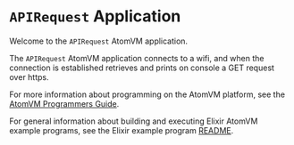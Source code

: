 # `APIRequest` Application

Welcome to the `APIRequest` AtomVM application.

The `APIRequest` AtomVM application connects to a wifi, and when the connection is established retrieves and prints on console a GET request over https.

For more information about programming on the AtomVM platform, see the [AtomVM Programmers Guide](https://www.atomvm.net/doc/master/programmers-guide.html).

For general information about building and executing Elixir AtomVM example programs, see the Elixir example program [README](../README.md).
